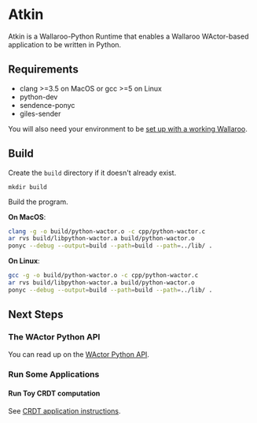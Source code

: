 # Atkin

Atkin is a Wallaroo-Python Runtime that enables a Wallaroo WActor-based
application to be written in Python.

## Requirements
- clang >=3.5 on MacOS or gcc >=5 on Linux
- python-dev
- sendence-ponyc
- giles-sender

You will also need your environment to be [set up with a working
Wallaroo](/book/getting-started/setup.md).

## Build

Create the `build` directory if it doesn't already exist.

```
mkdir build
```

Build the program.

**On MacOS**:

```bash
clang -g -o build/python-wactor.o -c cpp/python-wactor.c
ar rvs build/libpython-wactor.a build/python-wactor.o
ponyc --debug --output=build --path=build --path=../lib/ .
```

**On Linux**:

```bash
gcc -g -o build/python-wactor.o -c cpp/python-wactor.c
ar rvs build/libpython-wactor.a build/python-wactor.o
ponyc --debug --output=build --path=build --path=../lib/ .
```

## Next Steps

### The WActor Python API

You can read up on the [WActor Python API](/book/python-wactor/api.md).

### Run Some Applications

#### Run Toy CRDT computation

See [CRDT application instructions](/examples/python-wactor/CRDT/README.md).

